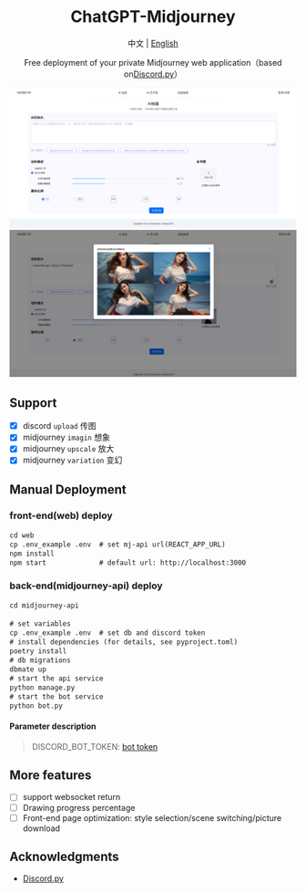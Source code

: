 <div align="center">

<h1 align="center">ChatGPT-Midjourney</h1>

中文 | [English](./README_EN.md)

Free deployment of your private Midjourney web application（based on[Discord.py](https://github.com/Rapptz/discord.py)）


![index page](./docs/images/index.png)
![generate images](./docs/images/imagine.png)

</div>

## Support
- [x] discord `upload` 传图
- [x] midjourney `imagin` 想象
- [x] midjourney `upscale` 放大
- [x] midjourney `variation` 变幻

## Manual Deployment
### front-end(web) deploy

```shell
cd web
cp .env_example .env  # set mj-api url(REACT_APP_URL)
npm install
npm start             # default url: http://localhost:3000
```

### back-end(midjourney-api) deploy
```shell
cd midjourney-api

# set variables
cp .env_example .env  # set db and discord token
# install dependencies (for details, see pyproject.toml)
poetry install
# db migrations
dbmate up
# start the api service
python manage.py
# start the bot service
python bot.py
```
#### Parameter description
> DISCORD_BOT_TOKEN: [bot token](https://discord.com/developers/applications)


## More features
- [ ] support websocket return
- [ ] Drawing progress percentage
- [ ] Front-end page optimization: style selection/scene switching/picture download

## Acknowledgments
- [Discord.py](https://github.com/Rapptz/discord.py)
